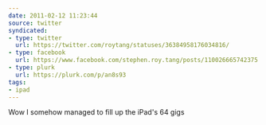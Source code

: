 ```yaml
---
date: 2011-02-12 11:23:44
source: twitter
syndicated:
- type: twitter
  url: https://twitter.com/roytang/statuses/36384958176034816/
- type: facebook
  url: https://www.facebook.com/stephen.roy.tang/posts/110026665742375
- type: plurk
  url: https://plurk.com/p/an8s93
tags:
- ipad
---
```


Wow I somehow managed to fill up the iPad's 64 gigs